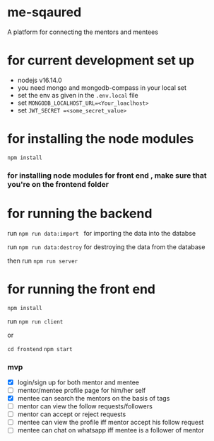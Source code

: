 # me-sqaured
A platform for connecting the mentors and mentees

# for current development set up 
- nodejs v16.14.0
- you need mongo and mongodb-compass in your local set
- set the env as given in the ```.env.local``` file 
- set ```MONGODB_LOCALHOST_URL=<Your_loaclhost>```
- set ```JWT_SECRET =<some_secret_value>```
# for installing the node modules
```npm install```

### for installing node modules for front end , make sure that you're on the frontend folder

# for running the backend

run 
```npm run data:import ``` for importing the data into the databse

run
```npm run data:destroy``` for destroying the data from the database

then run
```npm run server```

# for running the front end

```npm install```

run 
```npm run client```

or 

```cd frontend```
```npm start```


### mvp
- [x] login/sign up for both mentor and mentee
- [ ] mentor/mentee profile page for him/her self
- [x] mentee can search the mentors on the basis of tags
- [ ]  mentor can view the follow requests/followers
- [ ] mentor can accept or reject requests
- [ ] mentee can view the profile iff mentor accept his follow request
- [ ] mentee can chat on whatsapp iff mentee is a follower of mentor
